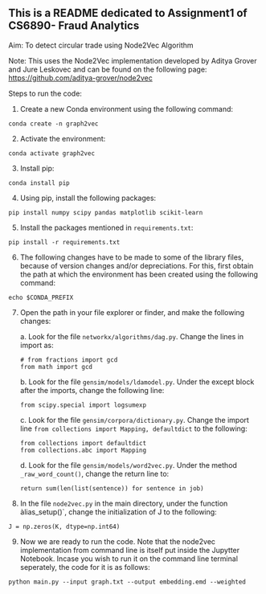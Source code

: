 ## This is a README dedicated to Assignment1 of CS6890- Fraud Analytics

Aim: To detect circular trade using Node2Vec Algorithm

Note: This uses the Node2Vec implementation developed by Aditya Grover and Jure Leskovec and can be found on the following page: https://github.com/aditya-grover/node2vec

Steps to run the code:

1. Create a new Conda environment using the following command:
```
conda create -n graph2vec
```

2. Activate the environment:
```
conda activate graph2vec
```

3. Install pip:
```
conda install pip
```

4. Using pip, install the following packages:
```
pip install numpy scipy pandas matplotlib scikit-learn
```

5. Install the packages mentioned in `requirements.txt`:
```
pip install -r requirements.txt
```

6. The following changes have to be made to some of the library files, because of version changes and/or depreciations. For this, first obtain the path at which the environment has been created using the following command:
```
echo $CONDA_PREFIX
```

7. Open the path in your file explorer or finder, and make the following changes:

    a. Look for the file `networkx/algorithms/dag.py`. Change the lines in import as:
    ```
    # from fractions import gcd
    from math import gcd
    ```

    b. Look for the file `gensim/models/ldamodel.py`. Under the except block after the imports, change the following line:
    ```
    from scipy.special import logsumexp
    ```

    c. Look for the file `gensim/corpora/dictionary.py`. Change the import line `from collections import Mapping, defaultdict` to the following:
    ```
    from collections import defaultdict
    from collections.abc import Mapping
    ```

    d. Look for the file `gensim/models/word2vec.py`. Under the method ` _raw_word_count()`, change the return line to:
    ```     
    return sum(len(list(sentence)) for sentence in job)
    ```

8. In the file `node2vec.py` in the main directory, under the function àlias_setup()`, change the initialization of J to the following:
```
J = np.zeros(K, dtype=np.int64)
```

9. Now we are ready to run the code. Note that the node2vec implementation from command line is itself put inside the Jupytter Notebook. Incase you wish to run it on the command line terminal seperately, the code for it is as follows:
```
python main.py --input graph.txt --output embedding.emd --weighted
```
